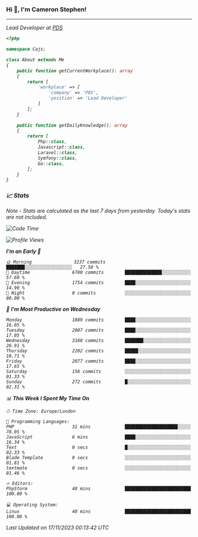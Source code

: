 ### Hi 👋, I'm Cameron Stephen!
<hr>
<p><em>Lead Developer at <a href="https://prindatasolutions.co.uk">PDS</a></p>


```php
<?php

namespace Cajs;

class About extends Me
{
    public function getCurrentWorkplace(): array
    {
        return [
            'workplace' => [
                'company' => 'PDS',
                'position' => 'Lead Developer'
            ]
        ];
    }

    public function getDailyKnowledge(): array
    {
        return [
            Php::class,
            Javascript::class,
            Laravel::class,
            Symfony::class,
            Go::class,
        ];
    }
}
```

### 📈 Stats
<p><em>Note - Stats are calculated as the last 7 days from yesterday. Today's stats are not included.</em></p>


<!--START_SECTION:waka-->
![Code Time](http://img.shields.io/badge/Code%20Time-3%2C609%20hrs%2040%20mins-blue)

![Profile Views](http://img.shields.io/badge/Profile%20Views-0-blue)

**I'm an Early 🐤** 

```text
🌞 Morning                3237 commits        ███████░░░░░░░░░░░░░░░░░░   27.50 % 
🌆 Daytime                6780 commits        ██████████████░░░░░░░░░░░   57.60 % 
🌃 Evening                1754 commits        ████░░░░░░░░░░░░░░░░░░░░░   14.90 % 
🌙 Night                  0 commits           ░░░░░░░░░░░░░░░░░░░░░░░░░   00.00 % 
```
📅 **I'm Most Productive on Wednesday** 

```text
Monday                   1889 commits        ████░░░░░░░░░░░░░░░░░░░░░   16.05 % 
Tuesday                  2007 commits        ████░░░░░░░░░░░░░░░░░░░░░   17.05 % 
Wednesday                3168 commits        ███████░░░░░░░░░░░░░░░░░░   26.91 % 
Thursday                 2202 commits        █████░░░░░░░░░░░░░░░░░░░░   18.71 % 
Friday                   2077 commits        ████░░░░░░░░░░░░░░░░░░░░░   17.65 % 
Saturday                 156 commits         ░░░░░░░░░░░░░░░░░░░░░░░░░   01.33 % 
Sunday                   272 commits         █░░░░░░░░░░░░░░░░░░░░░░░░   02.31 % 
```


📊 **This Week I Spent My Time On** 

```text
🕑︎ Time Zone: Europe/London

💬 Programming Languages: 
PHP                      31 mins             ████████████████████░░░░░   78.05 % 
JavaScript               6 mins              ████░░░░░░░░░░░░░░░░░░░░░   16.34 % 
Text                     0 secs              █░░░░░░░░░░░░░░░░░░░░░░░░   02.33 % 
Blade Template           0 secs              ░░░░░░░░░░░░░░░░░░░░░░░░░   01.81 % 
textmate                 0 secs              ░░░░░░░░░░░░░░░░░░░░░░░░░   01.46 % 

🔥 Editors: 
PhpStorm                 40 mins             █████████████████████████   100.00 % 

💻 Operating System: 
Linux                    40 mins             █████████████████████████   100.00 % 
```


 Last Updated on 17/11/2023 00:13:42 UTC
<!--END_SECTION:waka-->
